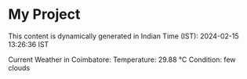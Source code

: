 # My Project

This content is dynamically generated in Indian Time (IST): 2024-02-15 13:26:36 IST


Current Weather in Coimbatore:
Temperature: 29.88 °C
Condition: few clouds

